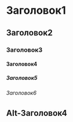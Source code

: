 # Заголовок1
## Заголовок2
### Заголовок3
#### Заголовок4
##### Заголовок5
###### Заголовок6 

Alt-Заголовок4
------
